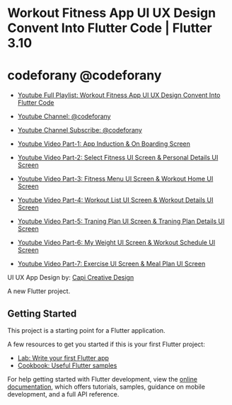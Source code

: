 # Workout Fitness App UI UX Design Convent Into Flutter Code | Flutter 3.10

# codeforany @codeforany

- [Youtube Full Playlist: Workout Fitness App UI UX Design Convent Into Flutter Code](https://www.youtube.com/playlist?list=PLzcRC7PA0xWQKexuQAGi4tlGEyHQmI7Dg)
- [Youtube Channel: @codeforany](https://www.youtube.com/channel/UCdQTp9wRK5vAOlEQZf9PHSg)
- [Youtube Channel Subscribe: @codeforany](https://www.youtube.com/channel/UCdQTp9wRK5vAOlEQZf9PHSg?sub_confirmation=1)

- [Youtube Video Part-1: App Induction & On Boarding Screen](https://youtu.be/cphQqhNBxeo)
- [Youtube Video Part-2: Select Fitness UI Screen & Personal Details UI Screen](https://youtu.be/pF-HWEFjDW4)
- [Youtube Video Part-3: Fitness Menu UI Screen & Workout Home UI Screen](https://youtu.be/slTIVlE9-iM)
- [Youtube Video Part-4: Workout List UI Screen & Workout Details UI Screen](https://youtu.be/SD8qdFJtIOI)
- [Youtube Video Part-5: Traning Plan UI Screen & Traning Plan Details UI Screen](https://youtu.be/9MFqToYdDxI)
- [Youtube Video Part-6: My Weight UI Screen & Workout Schedule UI Screen](https://youtu.be/uXK8Sep9kOo)
- [Youtube Video Part-7: Exercise UI Screen & Meal Plan UI Screen](https://youtu.be/P7fsN_WQPXg)



UI UX App Design by: [Capi Creative Design](https://www.uistore.design/items/cafit-workout-ui-kit/)

A new Flutter project.

## Getting Started

This project is a starting point for a Flutter application.

A few resources to get you started if this is your first Flutter project:

- [Lab: Write your first Flutter app](https://docs.flutter.dev/get-started/codelab)
- [Cookbook: Useful Flutter samples](https://docs.flutter.dev/cookbook)

For help getting started with Flutter development, view the
[online documentation](https://docs.flutter.dev/), which offers tutorials,
samples, guidance on mobile development, and a full API reference.
